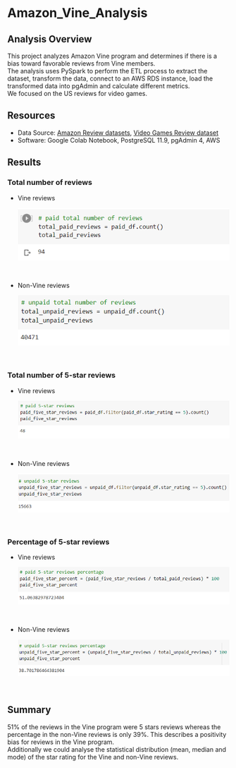 # Amazon_Vine_Analysis

## Analysis Overview
This project analyzes Amazon Vine program and determines if there is a bias toward favorable reviews from Vine members.\
The analysis uses PySpark to perform the ETL process to extract the dataset, transform the data, connect to an AWS RDS instance, load the transformed data into pgAdmin and calculate different metrics.\
We focused on the US reviews for video games.

## Resources
- Data Source: [Amazon Review datasets](https://s3.amazonaws.com/amazon-reviews-pds/tsv/index.txt), [Video Games Review dataset](https://s3.amazonaws.com/amazon-reviews-pds/tsv/amazon_reviews_us_Video_Games_v1_00.tsv.gz)
- Software: Google Colab Notebook, PostgreSQL 11.9, pgAdmin 4, AWS

## Results
### Total number of reviews
- Vine reviews <p align="center">
    <img src="https://github.com/ZekeMoore/Amazon_Vine_Analysis/blob/main/Resources/paid%20total%20number%20of%20reviews.png"> 
</p>

<br>

- Non-Vine reviews <p align="center">
    <img src="https://github.com/ZekeMoore/Amazon_Vine_Analysis/blob/main/Resources/unpaid%20total%20number%20of%20reviews.png"> 
</p>
<br>

### Total number of 5-star reviews
- Vine reviews <p align="center">
    <img src="https://github.com/ZekeMoore/Amazon_Vine_Analysis/blob/main/Resources/paid%205%20star%20reviews.png"> 
</p>

<br>

- Non-Vine reviews <p align="center">
    <img src="https://github.com/ZekeMoore/Amazon_Vine_Analysis/blob/main/Resources/unpaid%205%20star%20reviews.png"> 
</p>
<br>

### Percentage of 5-star reviews
- Vine reviews <p align="center">
    <img src="https://github.com/ZekeMoore/Amazon_Vine_Analysis/blob/main/Resources/paid%205%20star%20reviews%20percentage.png"> 
</p>

<br>

- Non-Vine reviews <p align="center">
    <img src="https://github.com/ZekeMoore/Amazon_Vine_Analysis/blob/main/Resources/unpaid%205%20star%20reviews%20percentage.png"> 
</p>
<br>

## Summary
51% of the reviews in the Vine program were 5 stars reviews whereas the percentage in the non-Vine reviews is only 39%. This describes a positivity bias for reviews in the Vine program.\
Additionally we could analyse the statistical distribution (mean, median and mode) of the star rating for the Vine and non-Vine reviews.
